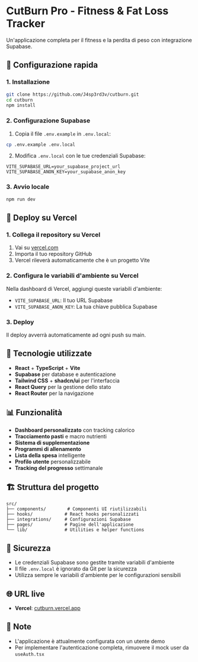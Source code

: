 # CutBurn Pro - Fitness & Fat Loss Tracker

Un'applicazione completa per il fitness e la perdita di peso con integrazione Supabase.

## 🚀 Configurazione rapida

### 1. Installazione
```bash
git clone https://github.com/J4sp3rd3v/cutburn.git
cd cutburn
npm install
```

### 2. Configurazione Supabase
1. Copia il file `.env.example` in `.env.local`:
```bash
cp .env.example .env.local
```

2. Modifica `.env.local` con le tue credenziali Supabase:
```env
VITE_SUPABASE_URL=your_supabase_project_url
VITE_SUPABASE_ANON_KEY=your_supabase_anon_key
```

### 3. Avvio locale
```bash
npm run dev
```

## 📱 Deploy su Vercel

### 1. Collega il repository su Vercel
1. Vai su [vercel.com](https://vercel.com)
2. Importa il tuo repository GitHub
3. Vercel rileverà automaticamente che è un progetto Vite

### 2. Configura le variabili d'ambiente su Vercel
Nella dashboard di Vercel, aggiungi queste variabili d'ambiente:

- `VITE_SUPABASE_URL`: Il tuo URL Supabase
- `VITE_SUPABASE_ANON_KEY`: La tua chiave pubblica Supabase

### 3. Deploy
Il deploy avverrà automaticamente ad ogni push su main.

## 🔧 Tecnologie utilizzate

- **React** + **TypeScript** + **Vite**
- **Supabase** per database e autenticazione
- **Tailwind CSS** + **shadcn/ui** per l'interfaccia
- **React Query** per la gestione dello stato
- **React Router** per la navigazione

## 📊 Funzionalità

- **Dashboard personalizzato** con tracking calorico
- **Tracciamento pasti** e macro nutrienti
- **Sistema di supplementazione**
- **Programmi di allenamento**
- **Lista della spesa** intelligente
- **Profilo utente** personalizzabile
- **Tracking del progresso** settimanale

## 🏗️ Struttura del progetto

```
src/
├── components/        # Componenti UI riutilizzabili
├── hooks/            # React hooks personalizzati
├── integrations/     # Configurazioni Supabase
├── pages/            # Pagine dell'applicazione
└── lib/              # Utilities e helper functions
```

## 🔐 Sicurezza

- Le credenziali Supabase sono gestite tramite variabili d'ambiente
- Il file `.env.local` è ignorato da Git per la sicurezza
- Utilizza sempre le variabili d'ambiente per le configurazioni sensibili

## 🌐 URL live

- **Vercel**: [cutburn.vercel.app](https://cutburn.vercel.app)

## 📝 Note

- L'applicazione è attualmente configurata con un utente demo
- Per implementare l'autenticazione completa, rimuovere il mock user da `useAuth.tsx`
